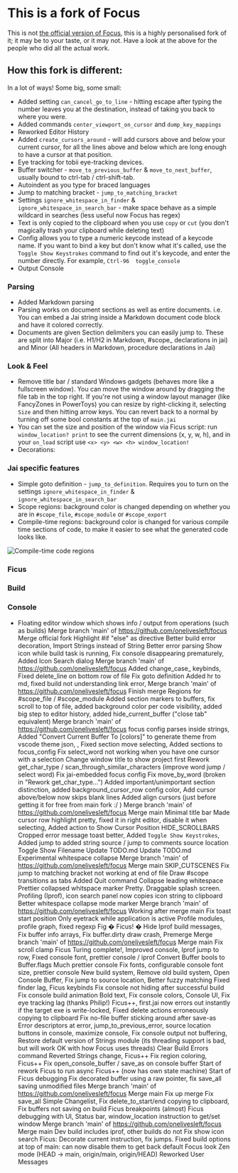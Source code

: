# This is a fork of Focus

This is not [the official version of Focus](https://github.com/focus-editor/focus/), this is a highly personalised fork of it; it may be to your taste, or it may not.  Have a look at the above for the people who did all the actual work.

## How this fork is different:

In a lot of ways! Some big, some small:

* Added setting `can_cancel_go_to_line` - hitting escape after typing the number leaves you at the destination, instead of taking you back to where you were.
* Added commands `center_viewport_on_cursor` and `dump_key_mappings`
* Reworked Editor History
* Added `create_cursors_around` - will add cursors above and below your current cursor, for all the lines above and below which are long enough to have a cursor at that position.
* Eye tracking for tobii eye-tracking devices.
* Buffer switcher - `move_to_previous_buffer` & `move_to_next_buffer`, usually bound to ctrl-tab / ctrl-shift-tab.
* Autoindent as you type for braced languages
* Jump to matching bracket - `jump_to_matching_bracket`
* Settings `ignore_whitespace_in_finder` & `ignore_whitespace_in_search_bar` - make space behave as a simple wildcard in searches (less useful now Focus has regex)
* Text is only copied to the clipboard when you use `copy` or `cut` (you don't magically trash your clipboard while deleting text)
* Config allows you to type a numeric keycode instead of a keycode name.  If you want to bind a key but don't know what it's called, use the `Toggle Show Keystrokes` command to find out it's keycode, and enter the number directly. For example, `Ctrl-96  toggle_console`
* Output Console

### Parsing
* Added Markdown parsing
* Parsing works on document sections as well as entire documents. i.e. You can embed a Jai string inside a Markdown document code block and have it colored correctly.
* Documents are given Section delimiters you can easily jump to. These are split into Major (i.e. H1/H2 in Markdown, #scope_ declarations in jai) and Minor (All headers in Markdown, procedure declarations in Jai)


### Look & Feel
* Remove title bar / standard Windows gadgets (behaves more like a fullscreen window).  You can move the window around by dragging the file tab in the top right.  If you're not using a window layout manager (like FancyZones in PowerToys) you can resize by right-clicking it, selecting `Size` and then hitting arrow keys. You can revert back to a normal by turning off some bool constants at the top of `main.jai`
* You can set the size and position of the window via Ficus script: run `window_location? print` to see the current dimensions (x, y, w, h), and in your `on_load` script use `<x> <y> <w> <h> window_location!`
* Decorations:

### Jai specific features
* Simple goto definition - `jump_to_definition`. Requires you to turn on the settings `ignore_whitespace_in_finder` & `ignore_whitespace_in_search_bar`
* Scope regions: background color is changed depending on whether you are in `#scope_file`, `#scope_module` or `#scope_export`
* Compile-time regions: background color is changed for various compile time sections of code, to make it easier to see what the generated code looks like.

![Compile-time code regions](imagesa/compile_time_region.png)



### Ficus

### Build

### Console
* Floating editor window which shows info / output from operations (such as builds)
Merge branch 'main' of https://github.com/onelivesleft/focus
Merge official fork
Highlight #if "else" as directive
Better build error decoration, Import Strings instead of String
Better error parsing
Show icon while build task is running, Fix console disappearing prematurely, Added Icon Search dialog
Merge branch 'main' of https://github.com/onelivesleft/focus
Added change_case_ keybinds,
Fixed delete_line on bottom row of file
Fix goto definition
Added hr to md, fixed build not understanding link error,
Merge branch 'main' of https://github.com/onelivesleft/focus
Finish merge
Regions for #scope_file / #scope_module
Added section markers to buffers, fix scroll to top of file, added background color per code visibility,  added big step to editor history, added hide_current_buffer ("close tab" equivalent)
Merge branch 'main' of https://github.com/onelivesleft/focus
focus config parses inside strings, Added "Convert Current Buffer To [colors]" to generate theme from vscode theme json, ,
Fixed section move selecting, Added sections to focus_config
Fix select_word not working when you have one cursor with a selection
Change window title to show project first
Rework get_char_type / scan_through_similar_characters (improve word jump / select word)
Fix jai-embedded focus config
Fix move_by_word (broken in "Rework get_char_type...")
Added important/unimportant section distinction, added background_cursor_row config color,
Add cursor above/below now skips blank lines
Added align cursors (just before getting it for free from main fork :/ )
Merge branch 'main' of https://github.com/onelivesleft/focus
Merge main
Minimal title bar
Made cursor row highlight pretty, fixed it in right editor, disable it when selecting, Added action to Show Cursor Position
HIDE_SCROLLBARS
Cropped error message toast better, Added `Toggle Show Keystrokes`, Added jump to added string source / jump to comments source location
Toggle Show Filename
Update TODO.md
Update TODO.md
Experimental whitespace collapse
Merge branch 'main' of https://github.com/onelivesleft/focus
Merge main
SKIP_CUTSCENES
Fix jump to matching bracket not working at end of file
Draw #scope transitions as tabs
Added Quit command
Collapse leading whitespace
Prettier collapsed whitspace marker
Pretty.  Draggable splash screen.
Profiling (Iprof), icon search panel now copies icon string to clipboard
Better whitespace collapse mode marker
Merge branch 'main' of https://github.com/onelivesleft/focus
Working after merge main
Fix toast start position
Only eyetrack while application is active
Profile modules, profile graph, fixed regexp
Fig �
Ficus! �  Hide Iprof build messages, Fix buffer info arrays, Fix buffer.dirty draw crash,
Premerge
Merge branch 'main' of https://github.com/onelivesleft/focus
Merge main
Fix scroll clamp
Ficus Turing complete!, Improved console, Iprof jump to row,
Fixed console font, prettier console / iprof
Convert Buffer bools to Buffer.flags
Much prettier console
Fix fonts, configurable console font size, prettier console
New build system, Remove old build system, Open Console Buffer, Fix jump to source location, Better fuzzy matching
Fixed finder lag, Ficus keybinds
Fix console not hiding after successful build
Fix console build animation
Bold text, Fix console colors, Console UI, Fix eye tracking lag (thanks Philip!)
Ficus++, first.jai now errors out instantly if the target exe is write-locked, Fixed delete actions erroneously copying to clipboard
Fix no-file buffer sticking around after save-as
Error descriptors at error, jump_to_previous_error, source location buttons in console, maximize console,
Fix console output not buffering, Restore default version of Strings module (its threading support is bad, but will work OK with how Focus uses threads)
Clear Build Errors command
Reverted Strings change, Ficus++
Fix region coloring, Ficus++
Fix open_console_buffer / save_as on console buffer
Start of rework Ficus to run async
Ficus++ (now has own state machine)
Start of Ficus debugging
Fix decorated buffer using a raw pointer, fix save_all saving unmodified files
Merge branch 'main' of https://github.com/onelivesleft/focus
Merge main
Fix up merge
Fix save_all
Simple Changelist, Fix delete_to_start/end copying to clipboard, Fix buffers not saving on build
Ficus breakpoints (almost)
Ficus debugging with UI, Status bar, window_location instruction to get/set window
Merge branch 'main' of https://github.com/onelivesleft/focus
Merge main
Dev build includes iprof, other builds do not
Fix show icon search
Ficus: Decorate current instruction, fix jumps.
Fixed build options at top of main: can now disable them to get back default Focus look
Zen mode
(HEAD -> main, origin/main, origin/HEAD) Reworked User Messages

